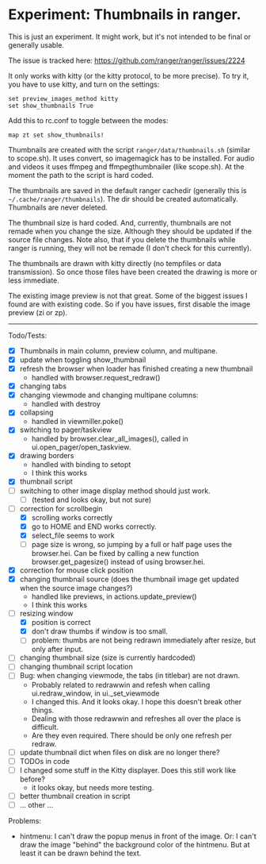 # Experiment: Thumbnails in ranger.

This is just an experiment. It might work, but it's not intended to be final or generally usable. 

The issue is tracked here:
https://github.com/ranger/ranger/issues/2224

It only works with kitty (or the kitty protocol, to be more precise).
To try it, you have to use kitty, and turn on the settings:
```
set preview_images_method kitty
set show_thumbnails True
```

Add this to rc.conf to toggle between the modes:
```
map zt set show_thumbnails!
```

Thumbnails are created with the script `ranger/data/thumbnails.sh` (similar to scope.sh).
It uses convert, so imagemagick has to be installed. For audio and videos it uses ffmpeg and ffmpegthumbnailer (like scope.sh).
At the moment the path to the script is hard coded.

The thumbnails are saved in the default ranger cachedir (generally this is `~/.cache/ranger/thumbnails`).
The dir should be created automatically.
Thumbnails are never deleted.

The thumbnail size is hard coded. And, currently, thumbnails are not remade when you change the size. 
Although they should be updated if the source file changes.
Note also, that if you delete the thumbnails while ranger is running, they will not be remade (I don't check for this currently).

The thumbnails are drawn with kitty directly (no tempfiles or data transmission).
So once those files have been created the drawing is more or less immediate.

The existing image preview is not that great. Some of the biggest issues I found are
with existing code. So if you have issues, first disable the image preview (zi or zp).

--- 
Todo/Tests:
- [x] Thumbnails in main column, preview column, and multipane.
- [x] update when toggling show_thumbnail
- [x] refresh the browser when loader has finished creating a new thumbnail
    - handled with browser.request_redraw()
- [x] changing tabs
- [x] changing viewmode and changing multipane columns:
    - handled with destroy
- [x] collapsing
    - handled in viewmiller.poke()
- [x] switching to pager/taskview
    - handled by browser.clear_all_images(), called in ui.open_pager/open_taskview.
- [x] drawing borders
    - handled with binding to setopt 
    - I think this works
- [x] thumbnail script
- [ ] switching to other image display method should just work.
    - [ ] (tested and looks okay, but not sure)
- [ ] correction for scrollbegin
    - [x] scrolling works correctly
    - [x] go to HOME and END works correctly.
    - [x] select_file seems to work
    - [ ] page size is wrong, so jumping by a full or half page uses the browser.hei. Can be fixed by calling a new function browser.get_pagesize() instead of using browser.hei.
- [x] correction for mouse click position
- [x] changing thumbnail source (does the thumbnail image get updated when the source image changes?)
    - handled like previews, in actions.update_preview()
    - I think this works
- [ ] resizing window
    - [x] position is correct 
    - [x] don't draw thumbs if window is too small. 
    - [ ] problem: thumbs are not being redrawn immediately after resize, but only after input.
- [ ] changing thumbnail size (size is currently hardcoded)
- [ ] changing thumbnail script location
- [ ] Bug: when changing viewmode, the tabs (in titlebar) are not drawn.
    - Probably related to redrawwin and refesh when calling ui.redraw_window, in ui._set_viewmode
    - I changed this. And it looks okay. I hope this doesn't break other things.
    - Dealing with those redrawwin and refreshes all over the place is difficult.
    - Are they even required. There should be only one refresh per redraw.
- [ ] update thumbnail dict when files on disk are no longer there?
- [ ] TODOs in code
- [ ] I changed some stuff in the Kitty displayer. Does this still work like before?
    - it looks okay, but needs more testing.
- [ ] better thumbnail creation in script
- [ ] ... other ...

Problems:
- hintmenu: I can't draw the popup menus in front of the image. Or: I can't draw the image "behind" the background color of the hintmenu. But at least it can be drawn behind the text.
